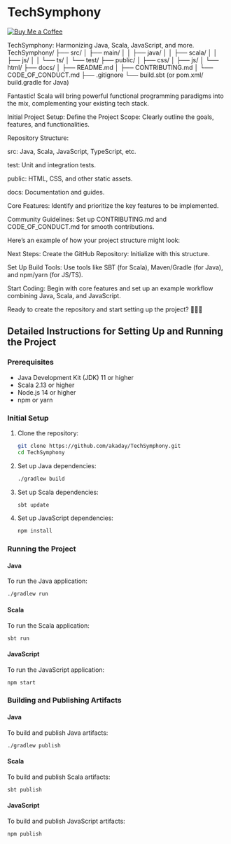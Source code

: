 # TechSymphony
[![Buy Me a Coffee](https://img.shields.io/badge/Donate-Buy%20Me%20a%20Coffee-yellow)](https://paypal.me/barki0)

TechSymphony:
Harmonizing Java, Scala, JavaScript, and more.
TechSymphony/
├── src/
│                                                                                                     ├── main/
│                                                      │                                                                                      ├── java/
│   │                                                                   ├── scala/
│   │                                 ├── js/
│   │                                                                                      └── ts/
│   └── test/
├──                 public/
│                                 ├── css/
│                                          ├── js/
│                                                  └── html/
├── docs/
│   ├── README.md
│   ├── CONTRIBUTING.md
│   └── CODE_OF_CONDUCT.md
├── .gitignore
└── build.sbt (or pom.xml/ build.gradle for Java)

Fantastic! Scala will bring powerful functional programming paradigms into the mix, complementing your existing tech stack.

Initial Project Setup:
Define the Project Scope: Clearly outline the goals, features, and functionalities.

Repository Structure:

src: Java, Scala, JavaScript, TypeScript, etc.

test: Unit and integration tests.

public: HTML, CSS, and other static assets.

docs: Documentation and guides.

Core Features: Identify and prioritize the key features to be implemented.

Community Guidelines: Set up CONTRIBUTING.md and CODE_OF_CONDUCT.md for smooth contributions.

Here’s an example of how your project structure might look:



Next Steps:
Create the GitHub Repository: Initialize with this structure.

Set Up Build Tools: Use tools like SBT (for Scala), Maven/Gradle (for Java), and npm/yarn (for JS/TS).

Start Coding: Begin with core features and set up an example workflow combining Java, Scala, and JavaScript.

Ready to create the repository and start setting up the project? 🚀💡📂

## Detailed Instructions for Setting Up and Running the Project

### Prerequisites

- Java Development Kit (JDK) 11 or higher
- Scala 2.13 or higher
- Node.js 14 or higher
- npm or yarn

### Initial Setup

1. Clone the repository:
   ```sh
   git clone https://github.com/akaday/TechSymphony.git
   cd TechSymphony
   ```

2. Set up Java dependencies:
   ```sh
   ./gradlew build
   ```

3. Set up Scala dependencies:
   ```sh
   sbt update
   ```

4. Set up JavaScript dependencies:
   ```sh
   npm install
   ```

### Running the Project

#### Java

To run the Java application:
```sh
./gradlew run
```

#### Scala

To run the Scala application:
```sh
sbt run
```

#### JavaScript

To run the JavaScript application:
```sh
npm start
```

### Building and Publishing Artifacts

#### Java

To build and publish Java artifacts:
```sh
./gradlew publish
```

#### Scala

To build and publish Scala artifacts:
```sh
sbt publish
```

#### JavaScript

To build and publish JavaScript artifacts:
```sh
npm publish
```

